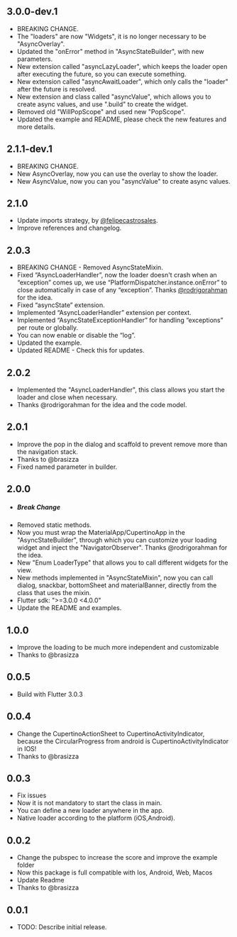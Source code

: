 ## 3.0.0-dev.1
- BREAKING CHANGE.
- The "loaders" are now "Widgets", it is no longer necessary to be "AsyncOverlay".
- Updated the "onError" method in "AsyncStateBuilder", with new parameters.
- New extension called "asyncLazyLoader", which keeps the loader open after executing the future, so you can execute something.
- New extension called "asyncAwaitLoader", which only calls the "loader" after the future is resolved.
- New extension and class called "asyncValue", which allows you to create async values, and use ".build" to create the widget.
- Removed old "WillPopScope" and used new "PopScope".
- Updated the example and README, please check the new features and more details.


## 2.1.1-dev.1
- BREAKING CHANGE.
- New AsyncOverlay, now you can use the overlay to show the loader.
- New AsyncValue, now you can you "asyncValue" to create async values.

## 2.1.0
- Update imports strategy, by [@felipecastrosales](https://github.com/felipecastrosales).
- Improve references and changelog.

## 2.0.3
- BREAKING CHANGE - Removed AsyncStateMixin.
- Fixed “AsyncLoaderHandler”, now the loader doesn't crash when an “exception” comes up, we use “PlatformDispatcher.instance.onError” to close automatically in case of any “exception”. Thanks [@rodrigorahman](https://github.com/rodrigorahman) for the idea.
- Fixed “asyncState” extension.
- Implemented “AsyncLoaderHandler” extension per context.
- Implemented “AsyncStateExceptionHandler” for handling “exceptions” per route or globally.
- You can now enable or disable the “log”.
- Updated the example.
- Updated README - Check this for updates.

## 2.0.2
- Implemented the  "AsyncLoaderHandler", this class allows you start the loader and close when necessary.
- Thanks @rodrigorahman for the idea and the code model.

## 2.0.1
- Improve the pop in the dialog and scaffold to prevent remove more than the navigation stack. 
- Thanks to @brasizza
- Fixed named parameter in builder.

## 2.0.0

- ##### Break Change
- Removed static methods.
- Now you must wrap the MaterialApp/CupertinoApp in the "AsyncStateBuilder", through which you can customize your loading widget and inject the "NavigatorObserver". Thanks @rodrigorahman for the idea.
- New "Enum LoaderType" that allows you to call different widgets for the view.
- New methods implemented in "AsyncStateMixin", now you can call dialog, snackbar, bottomSheet and materialBanner, directly from the class that uses the mixin.
- Flutter sdk: ">=3.0.0 <4.0.0"
- Update the README and examples.

## 1.0.0

- Improve the loading to be much more independent and customizable
- Thanks to @brasizza

## 0.0.5

- Build with Flutter 3.0.3

## 0.0.4

- Change the CupertinoActionSheet to CupertinoActivityIndicator, because the CircularProgress from android is CupertinoActivityIndicator in IOS!
- Thanks to @brasizza

## 0.0.3

- Fix issues
- Now it is not mandatory to start the class in main.
- You can define a new loader anywhere in the app.
- Native loader according to the platform (iOS,Android).

## 0.0.2

- Change the pubspec to increase the score and improve the example folder
- Now this package is full compatible with Ios, Android, Web, Macos
- Update Readme
- Thanks to @brasizza

## 0.0.1

- TODO: Describe initial release.
